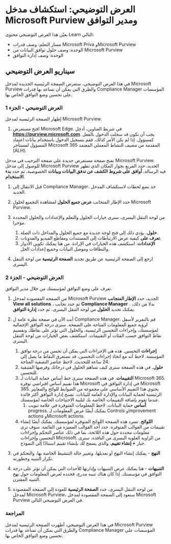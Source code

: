 <!---
---
العرض التوضيحي: العنوان: "استكشاف مدخل Microsoft Purview ومدير التوافق" مسار التعلم/الوحدة/الوحدة النمطية: "وصف قدرات Microsoft Priva وMicrosoft Purview؛ الوحدة 2: وصف حلول التوافق مع البيانات من Microsoft Purview؛ الوحدة 4: وصف إدارة التوافق
---
--->

# العرض التوضيحي: استكشاف مدخل Microsoft Purview ومدير التوافق

يعيّن هذا العرض التوضيحي محتوى Learn التالي:

- مسار التعلم: وصف قدرات Microsoft Priva وMicrosoft Purview
- الوحدة: وصف حلول توافق البيانات من Microsoft Purview
- الوحدة: وصف إدارة التوافق

## سيناريو العرض التوضيحي

في هذا العرض التوضيحي، ستعرض الصفحة الرئيسية الجديدة لمدخل Microsoft Purview والطرق التي يمكن أن تساعد بها قدرات Compliance Manager المؤسسات على تحسين وضع التوافق الخاص بها.

### العرض التوضيحي - الجزء 1

إظهار الصفحة الرئيسية لمدخل Microsoft Purview.

1. افتح مستعرض Microsoft Edge. في شريط العناوين، أدخِل **https://purview.microsoft.com**. يجب أن تكون قد سجلت الدخول بالفعل كمسؤول. إذا لم يكن الأمر كذلك، فقم بتسجيل الدخول باستخدام بيانات اعتماد المسؤول لمستأجر Microsoft 365 المقدمة من مضيف النشاط المعملي المعتمد (ALH).

تفتح صفحة مستعرض جديدة على صفحة الترحيب في مدخل Microsoft Purview.  للوصول إلى مدخل Microsoft Purview الجديد، حدد المربع بجوار المكان الذي تظهر فيه الرسالة، **أوافق على شروط الكشف عن تدفق البيانات وبيانات** الخصوصية، ثم حدد **بدء الاستخدام**.  

1. قبل الانتقال إلى Compliance Manager، خذ بضع لحظات لاستكشاف المدخل الجديد.

1. حدد الإطار المتجانب **عرض جميع الحلول** لمشاهدة التجميع لحلول Microsoft Purview.

1. من لوحة التنقل اليسرى، سترى خيارات الحلول والتعلم والإعدادات والحلول المحددة مؤخرا.
    1. **حلول.** يؤدي ذلك إلى فتح لوحة جديدة مع جميع الحلول والمداخل ذات الصلة.
    1. **تعرف على** كيفية عرض الارتباطات إلى المستندات ومقاطع الفيديو والمدونات.
    1. **الإعدادات**. استكشف هذه الخيارات في الإرادة. من هنا يمكنك تكوين الأدوار والنطاقات وموصل البيانات وجميع إعدادات الحل.

1. ارجع إلى الصفحة الرئيسية عن طريق تحديد **الصفحة الرئيسية** من لوحة التنقل اليسرى.

### العرض التوضيحي - الجزء 2

تعرف على وضع التوافق لمؤسستك من خلال مدير التوافق.

1. من الصفحة المقصودة لمدخل Microsoft Purview الجديد، حدد **الإطار المتجانب View all solutions** ، ثم حدد تجانب **Compliance Manager** . بدلا من ذلك، يمكنك تحديد **الحلول** من لوحة التنقل اليسرى، ثم حدد **إدارة التوافق**.

1. أنت الآن في صفحة نظرة عامة ل Compliance Manager. قم بالتمرير لأسفل لرؤية جميع المعلومات المتاحة على الصفحة.  سترى درجة التوافق الإجمالية لمؤسستك، وإجراءات التحسين الرئيسية، والحلول التي تؤثر على نقاطك وتقسيم نقاط التوافق حسب الفئات أو التقييمات. استكشف بعض الخيارات من لوحة التنقل اليسرى.
    1. **إجراءات** التحسين.  هذه هي الإجراءات التي يمكن أن تحسن من درجة توافق المؤسسة. لاحظ أنه مع اتخاذ إجراءات التحسين، قد تستغرق النقاط ما يصل إلى 24 ساعة للتحديث.  لاحظ عناصر التصفية المتاحة.
    1. **حلول.** في هذه الصفحة سترى كيف تساهم الحلول في درجاتك وفرصها المتبقية للتحسين.
    1. **التقييمات**. في هذه الصفحة سترى خط أساس حماية البيانات لـ Microsoft 365.  هذا تقييم أساس افتراضي توفره Microsoft في إدارة التوافق في Microsoft 365.  يحتوي هذا التقييم الأساسي على مجموعة من الضوابط للوائح والمعايير الرئيسية لحماية البيانات والإدارة العامة للبيانات. تصبح إدارة التوافق أكثر فائدة عندما تقوم بإضافة التقييمات الخاصة بك لتلبية الاحتياجات الخاصة لمؤسستك.
        1. **أساس** حماية البيانات.  لاحظ المعلومات المتوفرة في علامة تبويب progress.  يمكنك أيضًا عرض المعلومات لـ Controls وimprovement actions وMicrosoft actions.  
    1. **اللوائح**.  تسرد هذه الصفحة اللوائح المتوفرة لمؤسستك. يمكنك أيضًا إنشاء تقييمات من القوالب المتوفرة.  حدد أحد القوالب المميزة من القائمة.  سوف ترى معلومات محددة حول هذه اللائحة، بما في ذلك عناصر التحكم وإجراءات التحسين وإجراءات Microsoft.  من الزاوية العلوية اليسرى من النافذة، سترى خيار **+ إنشاء تقييم**، والذي يسمح لك بإنشاء تقييم استنادًا إلى النموذج.
1. **النهج** - يمكنك إنشاء النهج أو تعديلها، وتغيير حالة التنشيط الخاصة بها، والتحكم في تكرار التنبيه وخطورته. 
1. **التنبيهات** - هنا يمكنك عرض التنبيهات وإدارتها للأحداث التي يمكن أن تؤثر على درجة التوافق في مؤسستك.  إذا كان هناك تنبيه مدرج، فحدده لعرض المعلومات حول نهج التنبيه المقترن.

1. من لوحة التنقل اليسرى، حدد **الصفحة الرئيسية** للعودة إلى الصفحة المقصودة لمدخل Microsoft Purview، ستعود إلى الصفحة المقصودة لمدخل Microsoft Purview في العرض التوضيحي التالي.

### المراجعة

في هذا العرض التوضيحي، أظهرت الصفحة الرئيسية لمدخل Microsoft Purview والطرق التي يمكن أن تساعد بها قدرات Compliance Manager المؤسسات على تحسين وضع التوافق الخاص بها.
